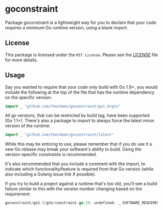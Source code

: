 # goconstraint

 Package goconstraint is a lightweight way for you to declare that your code
 requires a minimum Go runtime version, using a blank import.

## License

This package is licensed under the `MIT License`. Please see
the [LICENSE](https://github.com/theckman/goconstraint/blob/master/LICENSE) file
for more details.

## Usage

 Say you wanted to require that your code only build with Go 1.9+, you would
 include the following at the top of the file that has the runtime dependency
 on the specific version:

```Go
import _ "github.com/theckman/goconstraint/go1.9/gte"
```

 All go versions, that can be restricted by build tag, have been supported (Go
 1.1+). There's also a package to import to always force the latest minor
 version of the runtime:

```Go
import _ "github.com/theckman/goconstraint/latest"
```

 While this may be enticing to use, please remember that if you do use it a new
 Go release may break your software's ability to build. Using the
 version-specific constraints is recommended.

 It's also recommended that you include a comment with the import, to indicate
 which functionality/feature is required from that Go version (while also
 including a Golang issue link if possible).

 If you try to build a project against a runtime that's too old, you'll see a
 build failure similar to this with the version number changing based on the
 requirement:

```Go
goconstraint/go1.9/gte/constraint.go:10: undefined: __SOFTWARE_REQUIRES_GO_VERSION_1_9__
```
